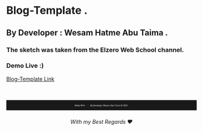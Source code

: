 # Blog-Template .

## By Developer : Wesam Hatme Abu Taima .

### The sketch was taken from the Elzero Web School channel.

### Demo Live :)
[Blog-Template Link](https://wesam-abutuaimeh.github.io/personal-blog-me.com/Html/)

<br/><br/>
![Screenshot](Media/author.jpg)
<br/>

 <h6 align="center">With my Best Regards ❤</h6>
